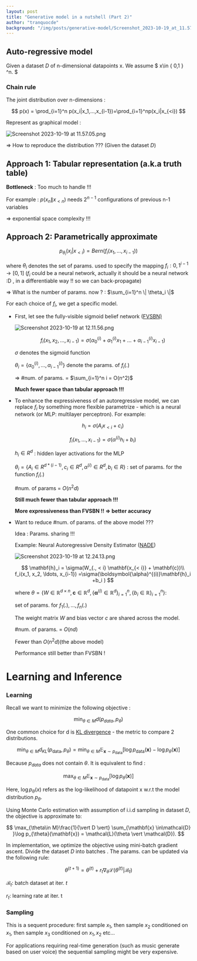 ```yaml
---
layout: post
title: "Generative model in a nutshell (Part 2)"
author: "tranquocde"
background: "/img/posts/generative-model/Screenshot_2023-10-19_at_11.57.05.png"
---
```



## Auto-regressive model

Given a dataset $D$ of n-dimensional datapoints x. We assume $ x\in \{ 0,1 \} ^n. $

### Chain rule

The joint distribution over n-dimensions : 

$$
p(x) = \prod_{i=1}^n p(x_i|x_1,...,x_{i-1})=\prod_{i=1}^np(x_i|x_{<i})
$$

Represent as graphical model : 

![Screenshot 2023-10-19 at 11.57.05.png](/img/posts/generative-model/Screenshot_2023-10-19_at_11.57.05.png)

⇒ How to reproduce the distribution ??? (Given the dataset $D$)

## Approach 1: Tabular representation (a.k.a truth table)

**Bottleneck** : Too much to handle !!!

For example : $p(x_n\|x_{<n})$ needs $2^{n-1}$ configurations of previous n-1 variables

⇒ exponential space complexity !!!

## Approach 2: Parametrically approximate

$$
p_{\theta_i}(x_i|x_{<i})=Bern(f_i(x_1,...,x_{i-1}))
$$

where $\theta_i$ denotes the set of params. used to specify the mapping $f_i:{0,1}^{i-1}\rightarrow[0,1]$ ($f_i$ could be a neural network, actually it should be a neural network :D , in a differentiable way !! so we can back-propagate)

⇒ What is the number of params. now ? : $\sum_{i=1}^n \| \theta_i \|$

For each choice of $f_i$, we get a specific model. 

- First, let see the fully-visible sigmoid belief network ([FVSBN)](https://proceedings.neurips.cc/paper_files/paper/1995/file/55b1927fdafef39c48e5b73b5d61ea60-Paper.pdf)
    
    ![Screenshot 2023-10-19 at 12.11.56.png](/img/posts/generative-model/Screenshot_2023-10-19_at_12.11.56.png)
    
    $$
    f_i(x_1, x_2, \ldots, x_{i-1}) =\sigma(\alpha^{(i)}_0 + \alpha^{(i)}_1 x_1 + \ldots + \alpha^{(i)}_{i-1} x_{i-1})
    $$
    
    $\sigma$ denotes the sigmoid function
    
    $\theta_i = \{ \alpha_0^{(i)},...,\alpha_{i-1}^{(i)}\}$ denote the params. of $f_i(.)$
    
    ⇒ #num. of params. = $\sum_{i=1}^n i = O(n^2)$
    
    **Much fewer space than tabular approach !!!**
    
- To enhance the expressiveness of an autoregressive model, we can replace $f_i$ by something more flexible parametrize - which is a neural network (or MLP: multilayer perceptron). For example:
    
    $$
    h_i = \sigma(A_ix_{<i}+c_i)
    $$
    
    $$
    f_i(x_1,...,x_{i-1}) = \sigma(\alpha^{(i)}h_i+b_i)
    $$
    
    $h_i\in R^d$ : hidden layer activations for the MLP
    
    $\theta_i=\{A_i\in R^{d*(i-1)},c_i\in R^d,\alpha^{(i)}\in R^d,b_i \in R\}$ : set of params. for the function $f_i(.)$
    
    #num. of params = $O(n^2d)$
    
    **Still much fewer than tabular approach !!!**
    
    **More expressiveness than FVSBN !! ⇒ better accuracy**
    
- Want to reduce #num. of params. of the above model ???
    
    Idea : Params. sharing !!!
    
    Example: Neural Autoregressive Density Estimator ([NADE](http://proceedings.mlr.press/v15/larochelle11a/larochelle11a.pdf))
    
    ![Screenshot 2023-10-19 at 12.24.13.png](/img/posts/generative-model/Screenshot_2023-10-19_at_12.24.13.png)
    
    $$
    \mathbf{h}_i = \sigma(W_{., < i} \mathbf{x_{< i}} + \mathbf{c})\\
    f_i(x_1, x_2, \ldots, x_{i-1}) =\sigma(\boldsymbol{\alpha}^{(i)}\mathbf{h}_i +b_i )
    $$
    
    where $\theta=\{W\in \mathbb{R}^{d\times n}, \mathbf{c} \in \mathbb{R}^d, \{\boldsymbol{\alpha}^{(i)}\in \mathbb{R}^d\}^n_{i=1}, \{b_i \in \mathbb{R}\}^n_{i=1}\}$:
    
    set of params. for $f_1(.),...,f_n(.)$
    
    The weight matrix $W$ and bias vector $c$ are shared across the model.
    
    #num. of params. = $O(nd)$
    
    Fewer than $O(n^2d)$(the above model)
    
    Performance still better than FVSBN !
    

# Learning and Inference

### Learning

Recall we want to minimize the following objective : 

$$
\min_{\theta \in M}d(p_{data},p_{\theta})
$$

One common choice for d is [KL divergence](https://towardsdatascience.com/understanding-kl-divergence-f3ddc8dff254#:~:text=KL%20divergence%20is%20a%20non,distributions%20are%20from%20each%20other.) - the metric to compare 2 distributions.

$$
\min_{\theta\in M}d_{KL}
(p_{\mathrm{data}}, p_{\theta}) = \min_{\theta \in M }\mathbb{E}_{\mathbf{x} \sim p_{\mathrm{data}} }\left[\log p_{\mathrm{data}}(\mathbf{x}) - \log p_{\theta}(\mathbf{x})\right]
$$

Because $p_{data}$ does not contain $\theta$. It is equivalent to find : 

$$
\max_{\theta \in M} \mathbb{E}_{\mathbf{x} \sim p_{\mathrm{data}} }\left[ \log p_{\theta}(\mathbf{x})\right]
$$

Here, $\log p_{\theta}(x)$  refers as the log-likelihood of datapoint x w.r.t the model distribution $p_{\theta}$.

Using Monte Carlo estimation with assumption of i.i.d sampling in dataset $D$, the objective is approximate to: 

$$
\max_{\theta\in M}\frac{1}{\vert D \vert} \sum_{\mathbf{x} \in\mathcal{D} }\log p_{\theta}(\mathbf{x}) = \mathcal{L}(\theta \vert \mathcal{D}).
$$

In implementation, we optimize the objective using mini-batch gradient ascent. Divide the dataset $D$ into batches . The params. can be updated via the following rule: 

$$
\theta^{(t+1)} = \theta^{(t)} + r_t \nabla_\theta\mathcal{L}(\theta^{(t)} \vert \mathcal{B}_t)
$$

 $\mathcal{B}_t$: batch dataset at iter. $t$

$r_t$: learning rate at iter. t

### Sampling

This is a sequent procedure: first sample $x_1$, then sample $x_2$ conditioned on $x_1$, then sample $x_3$ conditioned on $x_1,x_2$ etc…

For applications requiring real-time generation (such as music generate based on user voice) the sequential sampling might be very expensive.